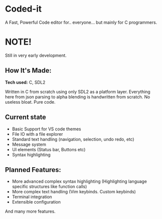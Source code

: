 # Coded-it 

A Fast, Powerful Code editor for.. everyone... but mainly for C programmers.

# NOTE!

Still in very early development.

## How It's Made:

**Tech used:** C, SDL2

Written in C from scratch using only SDL2 as a platform layer.
Everything here from json parsing to alpha blending is handwritten from scratch.
No useless bloat. Pure code.

## Current state 

- Basic Support for VS code themes
- File IO with a file explorer
- Standard text handling (navigation, selection, undo redo, etc) 
- Message system
- UI elements (Status bar, Buttons etc)
- Syntax highlighting

## Planned Features:

- More advanced complex syntax highlighting (Highlighting language specific structures like function calls)
- More complex text handling (Vim keybinds. Custom keybinds)
- Terminal integration
- Extensible configuration

And many more features.


